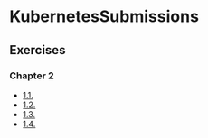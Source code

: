 # KubernetesSubmissions

## Exercises

### Chapter 2

- [1.1.](https://github.com/OzturkVedat/KubernetesSubmissions/tree/1.1/log_output)
- [1.2.](https://github.com/OzturkVedat/KubernetesSubmissions/tree/1.2/the_project)
- [1.3.](https://github.com/OzturkVedat/KubernetesSubmissions/tree/1.3/log_output)
- [1.4.](https://github.com/OzturkVedat/KubernetesSubmissions/tree/1.4/the_project)
